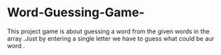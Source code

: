 # Word-Guessing-Game-
This project game is about guessing a word from the given words in the array .Just by entering a single letter we have to guess what could  be aur word  .

